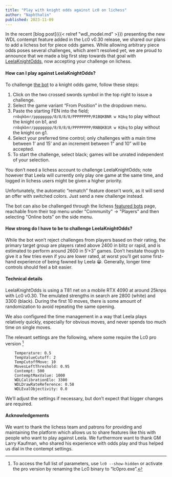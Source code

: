 ```yaml
---
title: "Play with knight odds against Lc0 on lichess"
author: "Naphthalin"
published: 2023-11-09
---
```


In the recent [blog post]({{< relref "wdl_model.md" >}}) presenting the new WDL contempt feature added in the Lc0 v0.30 release, we shared our plans to add a lichess bot for piece odds games. While allowing arbitrary piece odds poses several challenges, which aren’t resolved yet, we are proud to announce that we made a big first step towards that goal with [LeelaKnightOdds](https://lichess.org/@/LeelaKnightOdds), now accepting your challenge on lichess.
<!--more-->

#### How can I play against LeelaKnightOdds?

To challenge [the bot](https://lichess.org/@/LeelaKnightOdds) to a knight odds game, follow these steps:
1. Click on the two crossed swords symbol in the top right to issue a challenge.
2. Select the game variant “From Position” in the dropdown menu.
3. Paste the starting FEN into the field;\
`rnbqkbnr/pppppppp/8/8/8/8/PPPPPPPP/R1BQKBNR w KQkq` to play without the knight on b1, and\
`rnbqkbnr/pppppppp/8/8/8/8/PPPPPPPP/RNBQKB1R w KQkq` to play without the knight on g1.
4. Select your preferred time control; only challenges with a main time between 1’ and 15’ and an increment between 1” and 10” will be accepted.
5. To start the challenge, select black; games will be unrated independent of your selection.

You don’t need a lichess account to challenge LeelaKnightOdds; note however that Leela will currently only play one game at the same time, and logged in lichess users might be given a higher priority.

Unfortunately, the automatic “rematch” feature doesn’t work, as it will send an offer with switched colors. Just send a new challenge instead.

The bot can also be challenged through the lichess [featured bots](https://lichess.org/player/bots) page, reachable from their top menu under "Community" &rarr; "Players" and then selecting "Online bots" on the side menu.

#### How strong do I have to be to challenge LeelaKnightOdds?

While the bot won’t reject challenges from players based on their rating, the primary target group are players rated above 2400 in blitz or rapid, and is estimated to perform around 2600 in 5’+3” games. Don’t hesitate though to give it a few tries even if you are lower rated, at worst you’ll get some first-hand experience of being fawned by Leela &#x1f600;. Generally, longer time controls should feel a bit easier.


#### Technical details

LeelaKnightOdds is using a T81 net on a mobile RTX 4090 at around 25knps with Lc0 v0.30. The emulated strengths in search are 2800 (white) and 3300 (black). During the first 10 moves, there is some amount of randomization to avoid repeating the same opening.

We also configured the time management in a way that Leela plays relatively quickly, especially for obvious moves, and never spends too much time on single moves.

The relevant settings are the following, where some require the Lc0 pro version [^1]
```
	Temperature: 0.5
	TempValueCutoff: 2
	TempCutoffMove: 10
	MovesLeftThreshold: 0.95
	Contempt: 500
	ContemptMaxValue: 1000
	WDLCalibrationElo: 3300
	WDLDrawRateReference: 0.58
	WDLEvalObjectivity: 0.0
```

We’ll adjust the settings if necessary, but don’t expect that bigger changes are required.


#### Acknowledgements

We want to thank the lichess team and patrons for providing and maintaining the platform which allows us to share features like this with people who want to play against Leela. We furthermore want to thank GM Larry Kaufman, who shared his experience with odds play and thus helped us dial in the contempt settings.

[^1]: To access the full list of parameters, use `lc0 --show-hidden` or activate the pro version by renaming the Lc0 binary to “lc0pro.exe”.

